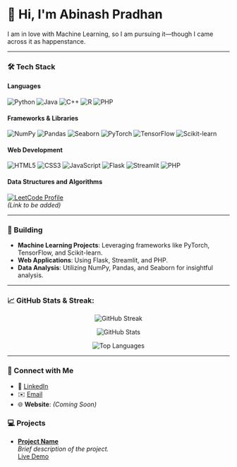 # 👋 Hi, I'm Abinash Pradhan  

I am in love with Machine Learning, so I am pursuing it—though I came across it as happenstance.

---

### 🛠 Tech Stack

#### **Languages**
![Python](https://img.shields.io/badge/-Python-3776AB?logo=python&logoColor=white&style=flat)
![Java](https://img.shields.io/badge/-Java-007396?logo=java&logoColor=white&style=flat)
![C++](https://img.shields.io/badge/-C++-00599C?logo=cplusplus&logoColor=white&style=flat)
![R](https://img.shields.io/badge/-R-276DC3?logo=r&logoColor=white&style=flat)
![PHP](https://img.shields.io/badge/-PHP-777BB4?logo=php&logoColor=white&style=flat)

#### **Frameworks & Libraries**
![NumPy](https://img.shields.io/badge/-NumPy-013243?logo=numpy&logoColor=white&style=flat)
![Pandas](https://img.shields.io/badge/-Pandas-150458?logo=pandas&logoColor=white&style=flat)
![Seaborn](https://img.shields.io/badge/-Seaborn-3776AB?logoColor=white&style=flat)
![PyTorch](https://img.shields.io/badge/-PyTorch-EE4C2C?logo=pytorch&logoColor=white&style=flat)
![TensorFlow](https://img.shields.io/badge/-TensorFlow-FF6F00?logo=tensorflow&logoColor=white&style=flat)
![Scikit-learn](https://img.shields.io/badge/-Scikit%20Learn-F7931E?logo=scikitlearn&logoColor=white&style=flat)

#### **Web Development**
![HTML5](https://img.shields.io/badge/-HTML5-E34F26?logo=html5&logoColor=white&style=flat)
![CSS3](https://img.shields.io/badge/-CSS3-1572B6?logo=css3&logoColor=white&style=flat)
![JavaScript](https://img.shields.io/badge/-JavaScript-F7DF1E?logo=javascript&logoColor=black&style=flat)
![Flask](https://img.shields.io/badge/-Flask-000000?logo=flask&logoColor=white&style=flat)
![Streamlit](https://img.shields.io/badge/-Streamlit-FF4B4B?logo=streamlit&logoColor=white&style=flat)
![PHP](https://img.shields.io/badge/-PHP-777BB4?logo=php&logoColor=white&style=flat)

#### **Data Structures and Algorithms**
[![LeetCode Profile](https://img.shields.io/badge/-LeetCode-FFA116?logo=leetcode&logoColor=black&style=flat)](#)  
*(Link to be added)*

---

### 🌟 Building
- **Machine Learning Projects**: Leveraging frameworks like PyTorch, TensorFlow, and Scikit-learn.
- **Web Applications**: Using Flask, Streamlit, and PHP.
- **Data Analysis**: Utilizing NumPy, Pandas, and Seaborn for insightful analysis.

---


### 📈 GitHub Stats & Streak:

<p align="center">
  <!-- GitHub Streak -->
  <img src="https://streak-stats.demolab.com?user=abinashpradhan01&theme=tokyonight&hide_border=true&border_radius=10&date_format=M%20j%5B%2C%20Y%5D" alt="GitHub Streak" />
</p>

<p align="center">
  <!-- GitHub Stats -->
  <img src="https://github-readme-stats.vercel.app/api?username=abinashpradhan01&show_icons=true&theme=tokyonight&hide_border=true&border_radius=10" alt="GitHub Stats" />
</p>

<p align="center">
  <!-- Top Languages -->
  <img src="https://github-readme-stats.vercel.app/api/top-langs/?username=abinashpradhan01&layout=compact&theme=tokyonight&hide_border=true&border_radius=10" alt="Top Languages" />
</p>

---

### 🤝 Connect with Me
- 💼 [LinkedIn](https://in.linkedin.com/in/abinash-pradhan-a42157297)
- ✉️ [Email](mailto:teamap13@gmail.com)
- 🌐 **Website**: *(Coming Soon)*


### 💻 Projects

- **[Project Name](source-code-link)**  
  *Brief description of the project.*  
  [Live Demo](live-link)
